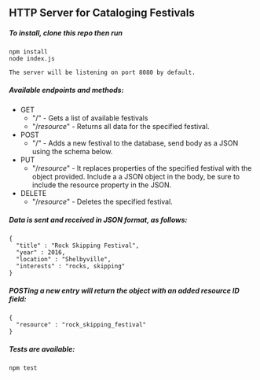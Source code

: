 ## HTTP Server for Cataloging Festivals

##### To install, clone this repo then run

    npm install
    node index.js

    The server will be listening on port 8080 by default. 

##### Available endpoints and methods:
- GET
  - "/" - Gets a list of available festivals
  - "/_resource_" - Returns all data for the specified festival.
- POST
  - "/" - Adds a new festival to the database, send body as a JSON using the schema below.
- PUT
  - "/_resource_" - It replaces properties of the specified festival with the object provided. Include a a JSON object in the body, be sure to include the resource property in the JSON.
- DELETE
  - "/_resource_" - Deletes the specified festival.

##### Data is sent and received in JSON format, as follows:

    {
      "title" : "Rock Skipping Festival",
      "year" : 2016,
      "location" : "Shelbyville",
      "interests" : "rocks, skipping"
    }

##### POSTing a new entry will return the object with an added resource ID field:

    {
      "resource" : "rock_skipping_festival"
    }

##### Tests are available:

    npm test
